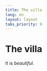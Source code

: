```yaml
---
title: The villa
lang: en
layout: layout
tabs_priority: 9
---
```

The villa
========
It is *beautiful*.


